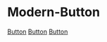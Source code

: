 # Modern-Button

<!DOCTYPE html>
<html lang="en">
    <head>
        <meta charset="UTF-8"/>
        <meta http-equiv="X-UA-Compatible" content="IE-edge" />
        <meta name="viewport" content="width=device-width" />
        <link rel="stylesheet" href="style.css"/>
        <title>Modern Button</title>
    </head>
    <body>
        <a href="#" style="--clr:#1e9bff"><span>Button</span><i></i></a>
        <a href="#"style="--clr:#ff1867"><span>Button</span><i></i></a>
        <a href="#"style="--clr:#6eff3e"><span>Button</span><i></i></a>
    </body>
